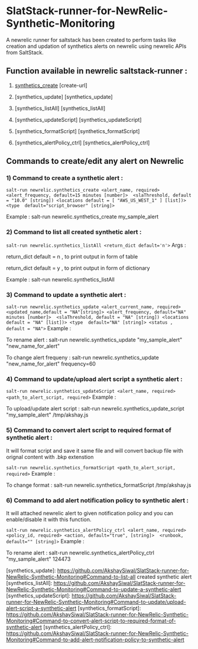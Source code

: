 # SlatStack-runner-for-NewRelic-Synthetic-Monitoring

A newrelic runner for saltstack has been created to perform tasks like creation and updation of synthetics alerts on newrelic using newrelic APIs from SaltStack. 



## Function available in newrelic saltstack-runner :



1) [synthetics_create] [create-url]

2) [synthetics_update] [synthetics_update]

3) [synthetics_listAll] [synthetics_listAll]

4) [synthetics_updateScript] [synthetics_updateScript]

5) [synthetics_formatScript] [synthetics_formatScript]

6) [synthetics_alertPolicy_ctrl] [synthetics_alertPolicy_ctrl]



## Commands to create/edit any alert on Newrelic  


### 1) Command to create a synthetic alert : 

 ```salt-run newrelic.synthetics_create <alert_name, required> <alert_frequency, default=15 minutes [number]>  <slaThreshold, default = "10.0" [string]) <locations default = [ "AWS_US_WEST_1" ] [list])> <type  default="script_browser" [string]> ```


 Example : salt-run newrelic.synthetics_create my_sample_alert





### 2) Command to list all created synthetic alert : 

 ```salt-run newrelic.synthetics_listAll <return_dict default='n'>```
Args : 

return_dict default = n , to print output in form of table

return_dict default = y , to print output in form of dictionary 

Example : salt-run newrelic.synthetics_listAll





### 3) Command to update a synthetic alert :  

```salt-run newrelic.synthetics_update <alert_current_name, required>  <updated_name,default = "NA"[string]> <alert_frequency, default="NA" minutes [number]>  <slaThreshold, default = "NA" [string]) <locations default = "NA" [list])> <type  default="NA" [string]> <status , default = "NA">```
 Example :

To rename alert :      salt-run newrelic.synthetics_update "my_sample_alert"  "new_name_for_alert"

To change alert frequeny :    salt-run newrelic.synthetics_update "new_name_for_alert" frequency=60



### 4) Command to update/upload alert script a synthetic alert : 

```salt-run newrelic.synthetics_updateScript <alert_name, required>  <path_to_alert_script, required>```
Example :

To upload/update alert script :     salt-run newrelic.synthetics_update_script "my_sample_alert" /tmp/akshay.js 





### 5) Command to convert alert script to required format of synthetic alert : 

It will format script and save it same file and will convert backup file with orignal content with .bkp extenstion 

```salt-run newrelic.synthetics_formatScript <path_to_alert_script, required>```
Example :

To change format :   salt-run newrelic.synthetics_formatScript /tmp/akshay.js





 ### 6) Command to add alert notification policy to synthetic alert : 

It will attached newrelic alert to given notification policy and you can enable/disable it with this function.

```salt-run newrelic.synthetics_alertPolicy_ctrl <alert_name, required>  <policy_id, required> <action, default="true", [string]>  <runbook, default="" [string]>```
Example :

To rename alert :    salt-run newrelic.synthetics_alertPolicy_ctrl "my_sample_alert"  124473




[synthetics_create]: https://github.com/AkshaySiwal/SlatStack-runner-for-NewRelic-Synthetic-Monitoring#ommand-to-create-a-synthetic-alert
[synthetics_update]: https://github.com/AkshaySiwal/SlatStack-runner-for-NewRelic-Synthetic-Monitoring#Command-to-list-all created synthetic alert
[synthetics_listAll]: https://github.com/AkshaySiwal/SlatStack-runner-for-NewRelic-Synthetic-Monitoring#Command-to-update-a-synthetic-alert
[synthetics_updateScript]: https://github.com/AkshaySiwal/SlatStack-runner-for-NewRelic-Synthetic-Monitoring#Command-to-update/upload-alert-script-a-synthetic-alert
[synthetics_formatScript]: https://github.com/AkshaySiwal/SlatStack-runner-for-NewRelic-Synthetic-Monitoring#Command-to-convert-alert-script-to-required-format-of-synthetic-alert
[synthetics_alertPolicy_ctrl]: https://github.com/AkshaySiwal/SlatStack-runner-for-NewRelic-Synthetic-Monitoring#Command-to-add-alert-notification-policy-to-synthetic-alert
